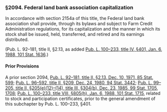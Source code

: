 ### §2094. Federal land bank association capitalization ###

In accordance with section 2154a of this title, the Federal land bank association shall provide, through its bylaws and subject to Farm Credit Administration regulations, for its capitalization and the manner in which its stock shall be issued, held, transferred, and retired and its earnings distributed.

(Pub. L. 92–181, title II, §2.13, as added [Pub. L. 100–233, title IV, §401, Jan. 6, 1988, 101 Stat. 1636](/statviewer.htm?volume=101&page=1636).)

#### Prior Provisions ####

A prior section 2094, [Pub. L. 92–181, title II, §2.13, Dec. 10, 1971, 85 Stat. 599](/statviewer.htm?volume=85&page=599); [Pub. L. 96–592, title II, §209, Dec. 24, 1980, 94 Stat. 3442](/statviewer.htm?volume=94&page=3442); [Pub. L. 99–205, title II, §205(e)(12)–(14), title III, §304(b), Dec. 23, 1985, 99 Stat. 1705](/statviewer.htm?volume=99&page=1705), [1708](/statviewer.htm?volume=99&page=1708); [Pub. L. 100–233, title VIII, §805(h), Jan. 6, 1988, 101 Stat. 1715](/statviewer.htm?volume=101&page=1715), related to stock and participation certificates, prior to the general amendment of this subchapter by Pub. L. 100–233, §401.